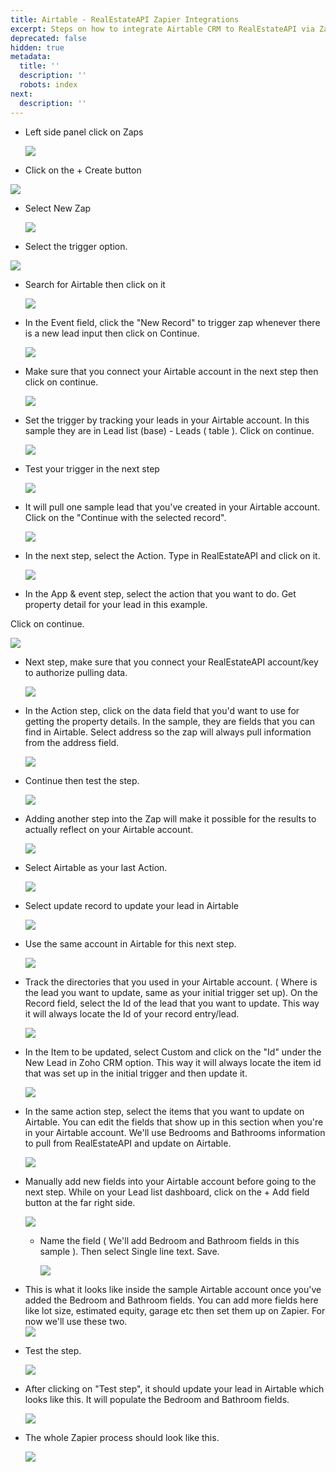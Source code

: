 ```yaml
---
title: Airtable - RealEstateAPI Zapier Integrations
excerpt: Steps on how to integrate Airtable CRM to RealEstateAPI via Zapier
deprecated: false
hidden: true
metadata:
  title: ''
  description: ''
  robots: index
next:
  description: ''
---
```

* Left side panel click on Zaps

  <Image align="center" width="-1px" src="https://files.readme.io/a8a39e4-image.png" />

* Click on the + Create button

<Image align="center" width="-1px" src="https://files.readme.io/dcd613a-image.png" />

* Select New Zap

  ![](https://files.readme.io/7e7897d-image.png)

* Select the trigger option.

![](https://files.readme.io/a57d80e-image.png)

* Search for Airtable then click on it

  ![](https://files.readme.io/a11aa9e-image.png)

* In the Event field, click the "New Record" to trigger zap whenever there is a new lead input then click on Continue.

  ![](https://files.readme.io/f1dab23-image.png)

* Make sure that you connect your Airtable account in the next step then click on continue.

  ![](https://files.readme.io/148d5b9-image.png)

* Set the trigger by tracking your leads in your Airtable account. In this sample they are in Lead list (base) - Leads ( table ). Click on continue.

  ![](https://files.readme.io/5fbfd1d-image.png)

* Test your trigger in the next step

  ![](https://files.readme.io/dc99b29-image.png)

* It will pull one sample lead that you've created in your Airtable account.\
  Click on the "Continue with the selected record".

  ![](https://files.readme.io/345bfcf-image.png)

* In the next step, select the Action. Type in RealEstateAPI and click on it.

  ![](https://files.readme.io/d13d78e-image.png)

* In the App & event step, select the action that you want to do. Get property detail for your lead in this example.

Click on continue.

![](https://files.readme.io/dad6d14-image.png)

* Next step, make sure that you connect your RealEstateAPI account/key to authorize pulling data.

  ![](https://files.readme.io/7a237aa-image.png)

* In the Action step, click on the data field that you'd want to use for getting the property details. In the sample, they are fields that you can find in Airtable. Select address so the zap will always pull information from the address field.

  ![](https://files.readme.io/0546f21-image.png)

* Continue then test the step.

  ![](https://files.readme.io/aa9ae16-image.png)

* Adding another step into the Zap will make it possible for the results to actually reflect on your Airtable account.

  ![](https://files.readme.io/9000449-image.png)

* Select Airtable as your last Action.

  ![](https://files.readme.io/8331263-image.png)

* Select update record to update your lead in Airtable

  ![](https://files.readme.io/2eac1cf-image.png)

* Use the same account in Airtable for this next step.

  ![](https://files.readme.io/2b16250-image.png)

* Track the directories that you used in your Airtable account. ( Where is the lead you want to update, same as your initial trigger set up). On the Record field, select the Id of the lead that you want to update. This way it will always locate the Id of your record entry/lead.

  ![](https://files.readme.io/2899b4b-image.png)

* In the Item to be updated, select Custom and click on the "Id" under the New Lead in Zoho CRM option. This way it will always locate the item id that was set up in the initial trigger and then update it.

  ![](https://files.readme.io/c1eeb5e-image.png)

* In the same action step, select the items that you want to update on Airtable. You can edit the fields that show up in this section when you're in your Airtable account. We'll use Bedrooms and Bathrooms information to pull from RealEstateAPI and update on Airtable. 

  ![](https://files.readme.io/283ab9f-image.png)

* Manually add new fields into your Airtable account before going to the next step. While on your Lead list dashboard, click on the + Add field button at the far right side.

  ![](https://files.readme.io/941ba0e-image.png)

  * Name the field ( We'll add Bedroom and Bathroom fields in this sample ). Then select Single line text. Save.

    ![](https://files.readme.io/ac047cf-image.png)

* This is what it looks like inside the sample Airtable account once you've added the Bedroom and Bathroom fields. You can add more fields here like lot size, estimated equity, garage etc then set them up on Zapier. For now we'll use these two.\
  ![](https://files.readme.io/1511ffb-image.png)

* Test the step.

  ![](https://files.readme.io/3ba9fa6-image.png)

* After clicking on "Test step", it should update your lead in Airtable which looks like this. It will populate the Bedroom and Bathroom fields. 

  ![](https://files.readme.io/d904bcf-image.png)

* The whole Zapier process should look like this.

  ![](https://files.readme.io/f706d8c-image.png)
